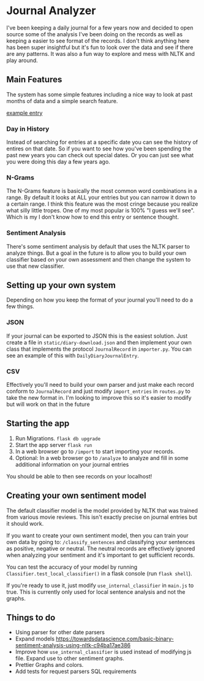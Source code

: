 # Journal Analyzer

I've been keeping a daily journal for a few years now and decided to open source some of the analysis I've been doing on the records as well as keeping a easier to see format of the records. I don't think anything here has been super insightful but it's fun to look over the data and see if there are any patterns. It was also a fun way to explore and mess with NLTK and play around.

## Main Features

The system has some simple features including a nice way to look at past months of data and a simple search feature.

[example entry]()

### Day in History

Instead of searching for entries at a specific date you can see the history of entires on that date. So if you want to see how you've been spending the past new years you can check out special dates. Or you can just see what you were doing this day a few years ago.

### N-Grams

The N-Grams feature is basically the most common word combinations in a range. By default it looks at ALL your entries but you can narrow it down to a certain range. I think this feature was the most cringe because you realize what silly little tropes. One of my most popular is 100% "I guess we'll see". Which is my I don't know how to end this entry or sentence thought.

### Sentiment Analysis

There's some sentiment analysis by default that uses the NLTK parser to analyze things. But a goal in the future is to allow you to build your own classifier based on your own assessment and then change the system to use that new classifier.

## Setting up your own system

Depending on how you keep the format of your journal you'll need to do a few things.

### JSON

If your journal can be exported to JSON this is the easiest solution. Just create a file in `static/diary-download.json` and then implement your own class that implements the protocol `JournalRecord` in `importer.py`. You can see an example of this with `DailyDiaryJournalEntry`.

### CSV

Effectively you'll need to build your own parser and just make each record conform to `JournalRecord` and just modify `import_entries` in `routes.py` to take the new format in. I'm looking to improve this so it's easier to modify but will work on that in the future

## Starting the app

1) Run Migrations. `flask db upgrade`
2) Start the app server `flask run`
3) In a web browser go to `/import` to start importing your records.
4) Optional: In a web browser go to `/analyze` to analyze and fill in some additional information on your journal entries

You should be able to then see records on your localhost!

## Creating your own sentiment model

The default classifier model is the model provided by NLTK that was trained from various movie reviews. This isn't exactly precise on journal entries but it should work.

If you want to create your own sentiment model, then you can train your own data by going to: `/classify_sentences` and classifying your sentences as positive, negative or neutral. The neutral records are effectively ignored when analyzing your sentiment and it's important to get sufficient records.

You can test the accuracy of your model by running `Classifier.test_local_classifier()` in a flask console (run `flask shell`).

If you're ready to use it, just modify `use_internal_classifier` in `main.js` to true. This is currently only used for local sentence analysis and not the graphs.

## Things to do

- Using parser for other date parsers
- Expand models https://towardsdatascience.com/basic-binary-sentiment-analysis-using-nltk-c94ba17ae386
- Improve how `use_internal_classifier` is used instead of modifying js file. Expand use to other sentiment graphs.
- Prettier Graphs and colors.
- Add tests for request parsers SQL requirements
